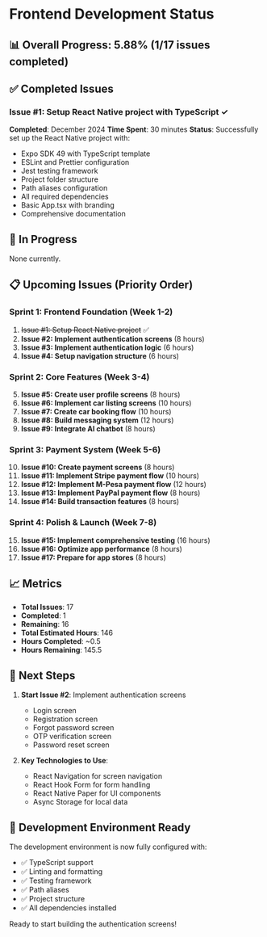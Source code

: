 # Frontend Development Status

## 📊 Overall Progress: 5.88% (1/17 issues completed)

## ✅ Completed Issues

### Issue #1: Setup React Native project with TypeScript ✓
**Completed**: December 2024
**Time Spent**: 30 minutes
**Status**: Successfully set up the React Native project with:
- Expo SDK 49 with TypeScript template
- ESLint and Prettier configuration
- Jest testing framework
- Project folder structure
- Path aliases configuration
- All required dependencies
- Basic App.tsx with branding
- Comprehensive documentation

## 🚧 In Progress

None currently.

## 📋 Upcoming Issues (Priority Order)

### Sprint 1: Frontend Foundation (Week 1-2)
1. ~~Issue #1: Setup React Native project~~ ✅
2. **Issue #2: Implement authentication screens** (8 hours)
3. **Issue #3: Implement authentication logic** (6 hours)
4. **Issue #4: Setup navigation structure** (6 hours)

### Sprint 2: Core Features (Week 3-4)
5. **Issue #5: Create user profile screens** (8 hours)
6. **Issue #6: Implement car listing screens** (10 hours)
7. **Issue #7: Create car booking flow** (10 hours)
8. **Issue #8: Build messaging system** (12 hours)
9. **Issue #9: Integrate AI chatbot** (8 hours)

### Sprint 3: Payment System (Week 5-6)
10. **Issue #10: Create payment screens** (8 hours)
11. **Issue #11: Implement Stripe payment flow** (10 hours)
12. **Issue #12: Implement M-Pesa payment flow** (12 hours)
13. **Issue #13: Implement PayPal payment flow** (8 hours)
14. **Issue #14: Build transaction features** (8 hours)

### Sprint 4: Polish & Launch (Week 7-8)
15. **Issue #15: Implement comprehensive testing** (16 hours)
16. **Issue #16: Optimize app performance** (8 hours)
17. **Issue #17: Prepare for app stores** (8 hours)

## 📈 Metrics

- **Total Issues**: 17
- **Completed**: 1
- **Remaining**: 16
- **Total Estimated Hours**: 146
- **Hours Completed**: ~0.5
- **Hours Remaining**: 145.5

## 🎯 Next Steps

1. **Start Issue #2**: Implement authentication screens
   - Login screen
   - Registration screen
   - Forgot password screen
   - OTP verification screen
   - Password reset screen

2. **Key Technologies to Use**:
   - React Navigation for screen navigation
   - React Hook Form for form handling
   - React Native Paper for UI components
   - Async Storage for local data

## 🔧 Development Environment Ready

The development environment is now fully configured with:
- ✅ TypeScript support
- ✅ Linting and formatting
- ✅ Testing framework
- ✅ Path aliases
- ✅ Project structure
- ✅ All dependencies installed

Ready to start building the authentication screens! 